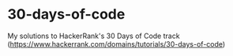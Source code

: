 # 30-days-of-code
My solutions to HackerRank's 30 Days of Code track (https://www.hackerrank.com/domains/tutorials/30-days-of-code)
